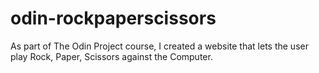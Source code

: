 # odin-rockpaperscissors
As part of The Odin Project course, I created a website that lets the user play Rock, Paper, Scissors against the Computer. 